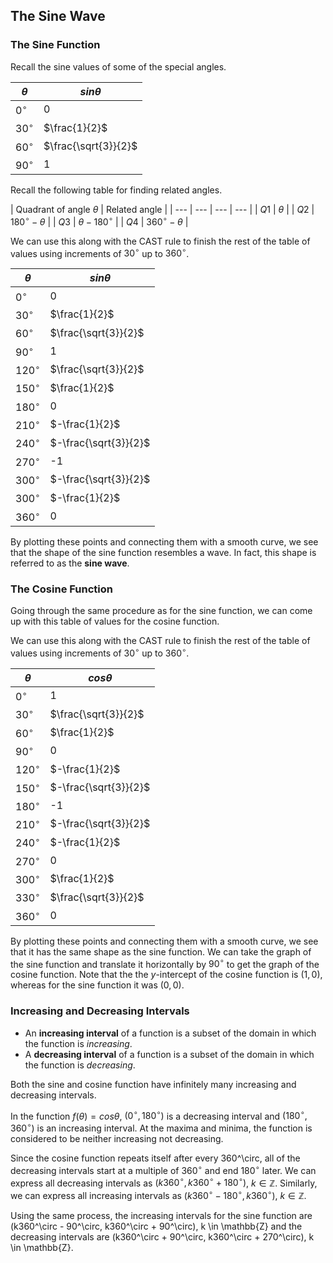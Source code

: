 The Sine Wave
-------

### The Sine Function

Recall the sine values of some of the special angles.

| $\theta$ | $sin\theta$ |
| --- | --- |
| $0^\circ$ | 0 |
| $30^\circ$ | $\frac{1}{2}$ |
| $60^\circ$ | $\frac{\sqrt{3}}{2}$ |
| $90^\circ$ | 1 |

Recall the following table for finding related angles.

| Quadrant of angle $\theta$ | Related angle |
| --- | --- | --- | --- | 
| $Q1$  | $\theta$ |
| $Q2$ | $180^\circ - \theta$ | 
| $Q3$ | $\theta- 180^\circ$ | 
| $Q4$ | $360^\circ - \theta$ | 

We can use this along with the CAST rule to finish the rest of the table of values using increments of $30^\circ$ up to $360^\circ$.

| $\theta$ | $sin\theta$ |
| --- | --- |
| $0^\circ$ | 0 |
| $30^\circ$ | $\frac{1}{2}$ |
| $60^\circ$ | $\frac{\sqrt{3}}{2}$ |
| $90^\circ$ | 1 |
| $120^\circ$ | $\frac{\sqrt{3}}{2}$ |
| $150^\circ$ | $\frac{1}{2}$ |
| $180^\circ$ | 0 |
| $210^\circ$ | $-\frac{1}{2}$ |
| $240^\circ$ | $-\frac{\sqrt{3}}{2}$ |
| $270^\circ$ | -1 |
| $300^\circ$ | $-\frac{\sqrt{3}}{2}$ |
| $300^\circ$ | $-\frac{1}{2}$ |
| $360^\circ$ | 0 |

By plotting these points and connecting them with a smooth curve, we see that the shape of the sine function resembles a wave. In fact, this shape is referred to as the **sine wave**.


### The Cosine Function

Going through the same procedure as for the sine function, we can come up with this table of values for the cosine function.

We can use this along with the CAST rule to finish the rest of the table of values using increments of $30^\circ$ up to $360^\circ$.

| $\theta$ | $cos\theta$ |
| --- | --- |
| $0^\circ$ | 1 |
| $30^\circ$ | $\frac{\sqrt{3}}{2}$ |
| $60^\circ$ | $\frac{1}{2}$ |
| $90^\circ$ | 0 |
| $120^\circ$ | $-\frac{1}{2}$ |
| $150^\circ$ | $-\frac{\sqrt{3}}{2}$ |
| $180^\circ$ | -1 |
| $210^\circ$ | $-\frac{\sqrt{3}}{2}$ |
| $240^\circ$ | $-\frac{1}{2}$ |
| $270^\circ$ | 0 |
| $300^\circ$ | $\frac{1}{2}$ |
| $330^\circ$ | $\frac{\sqrt{3}}{2}$ |
| $360^\circ$ | 0 |

By plotting these points and connecting them with a smooth curve, we see that it has the same shape as the sine function. We can take the graph of the sine function and translate it horizontally by $90^\circ$ to get the graph of the cosine function. Note that the the $y$-intercept of the cosine function is $(1,0)$, whereas for the sine function it was $(0,0)$.   


### Increasing and Decreasing Intervals

* An **increasing interval** of a function is a subset of the domain in which the function is *increasing*.
* A **decreasing interval** of a function is a subset of the domain in which the function is *decreasing*.

Both the sine and cosine function have infinitely many increasing and decreasing intervals.

In the function $f(\theta) = cos\theta$, $(0^\circ, 180^\circ)$ is a decreasing interval and $(180^\circ, 360^\circ)$ is an increasing interval. At the maxima and minima, the function is considered to be neither increasing not decreasing.

Since the cosine function repeats itself after every 360^\circ, all of the decreasing intervals start at a multiple of $360^\circ$ and end $180^\circ$ later. We can express all decreasing intervals as $(k360^\circ, k360^\circ + 180^\circ)$, $k \in \mathbb{Z}$. Similarly, we can express all increasing intervals as $(k360^\circ - 180^\circ, k360^\circ)$, $k \in \mathbb{Z}$.

Using the same process, the increasing intervals for the sine function are (k360^\circ - 90^\circ, k360^\circ + 90^\circ), k \in \mathbb{Z} and the decreasing intervals are (k360^\circ + 90^\circ, k360^\circ + 270^\circ), k \in \mathbb{Z}.
